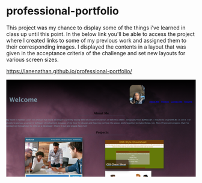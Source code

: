 # professional-portfolio
This project was my chance to display some of the things i've learned in class up until this point. In the below link you'll be able to access the project where I created links to some of my previous work and assigned them to their corresponding images. I displayed the contents in a layout that was given in the acceptance criteria of the challenge and set new layouts for various screen sizes.

https://lanenathan.github.io/professional-portfolio/

![alt text](<./assets/images/Screenshot 2024-02-26 112359.png>)